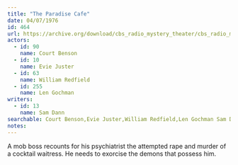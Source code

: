 ```yaml
---
title: "The Paradise Cafe"
date: 04/07/1976
id: 464
url: https://archive.org/download/cbs_radio_mystery_theater/cbs_radio_mystery_theater-0451-0500.zip/cbs_radio_mystery_theater-0451-0500%2Fcbsrmt_0464_the_paradise_cafe.mp3
actors:  
  - id: 90
    name: Court Benson  
  - id: 10
    name: Evie Juster  
  - id: 63
    name: William Redfield  
  - id: 255
    name: Len Gochman
writers:  
  - id: 13
    name: Sam Dann
searchable: Court Benson,Evie Juster,William Redfield,Len Gochman Sam Dann
notes:  
---
```

A mob boss recounts for his psychiatrist the attempted rape and murder of a cocktail waitress. He needs to exorcise the demons that possess him.